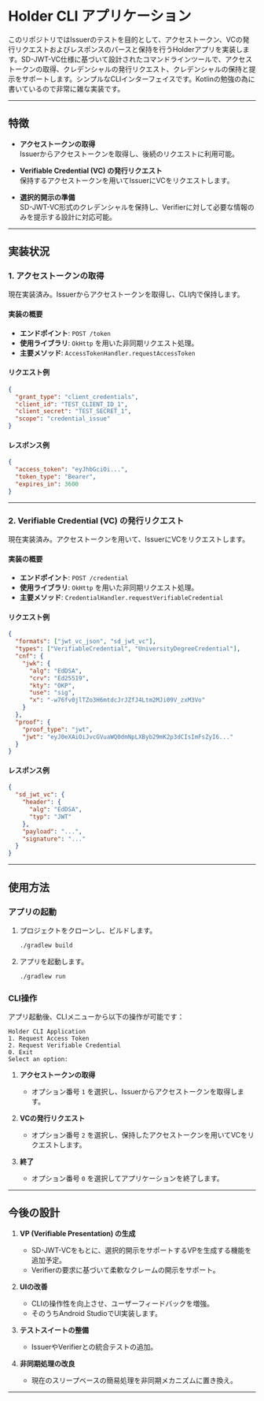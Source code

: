 # Holder CLI アプリケーション

このリポジトリではIssuerのテストを目的として、アクセストークン、VCの発行リクエストおよびレスポンスのパースと保持を行うHolderアプリを実装します。SD-JWT-VC仕様に基づいて設計されたコマンドラインツールで、アクセストークンの取得、クレデンシャルの発行リクエスト、クレデンシャルの保持と提示をサポートします。シンプルなCLIインターフェイスです。Kotlinの勉強の為に書いているので非常に雑な実装です。

---

## 特徴

- **アクセストークンの取得**  
  Issuerからアクセストークンを取得し、後続のリクエストに利用可能。

- **Verifiable Credential (VC) の発行リクエスト**  
  保持するアクセストークンを用いてIssuerにVCをリクエストします。

- **選択的開示の準備**  
  SD-JWT-VC形式のクレデンシャルを保持し、Verifierに対して必要な情報のみを提示する設計に対応可能。

---

## 実装状況

### **1. アクセストークンの取得**
現在実装済み。Issuerからアクセストークンを取得し、CLI内で保持します。

#### 実装の概要
- **エンドポイント**: `POST /token`
- **使用ライブラリ**: `OkHttp` を用いた非同期リクエスト処理。
- **主要メソッド**: `AccessTokenHandler.requestAccessToken`

#### リクエスト例
```json
{
  "grant_type": "client_credentials",
  "client_id": "TEST_CLIENT_ID_1",
  "client_secret": "TEST_SECRET_1",
  "scope": "credential_issue"
}
```

#### レスポンス例
```json
{
  "access_token": "eyJhbGciOi...",
  "token_type": "Bearer",
  "expires_in": 3600
}
```

---

### **2. Verifiable Credential (VC) の発行リクエスト**
現在実装済み。アクセストークンを用いて、IssuerにVCをリクエストします。

#### 実装の概要
- **エンドポイント**: `POST /credential`
- **使用ライブラリ**: `OkHttp` を用いた非同期リクエスト処理。
- **主要メソッド**: `CredentialHandler.requestVerifiableCredential`

#### リクエスト例
```json
{
  "formats": ["jwt_vc_json", "sd_jwt_vc"],
  "types": ["VerifiableCredential", "UniversityDegreeCredential"],
  "cnf": {
    "jwk": {
      "alg": "EdDSA",
      "crv": "Ed25519",
      "kty": "OKP",
      "use": "sig",
      "x": "-w76fv0jlTZo3H6mtdcJrJZfJ4Ltm2MJi09V_zxM3Vo"
    }
  },
  "proof": {
    "proof_type": "jwt",
    "jwt": "eyJ0eXAiOiJvcGVuaWQ0dmNpLXByb29mK2p3dCIsImFsZyI6..."
  }
}
```

#### レスポンス例
```json
{
  "sd_jwt_vc": {
    "header": {
      "alg": "EdDSA",
      "typ": "JWT"
    },
    "payload": "...",
    "signature": "..."
  }
}
```

---

## 使用方法

### **アプリの起動**
1. プロジェクトをクローンし、ビルドします。
   ```bash
   ./gradlew build
   ```
2. アプリを起動します。
   ```bash
   ./gradlew run
   ```

### **CLI操作**
アプリ起動後、CLIメニューから以下の操作が可能です：

```
Holder CLI Application
1. Request Access Token
2. Request Verifiable Credential
0. Exit
Select an option: 
```

1. **アクセストークンの取得**
   - オプション番号 `1` を選択し、Issuerからアクセストークンを取得します。

2. **VCの発行リクエスト**
   - オプション番号 `2` を選択し、保持したアクセストークンを用いてVCをリクエストします。

3. **終了**
   - オプション番号 `0` を選択してアプリケーションを終了します。

---

## 今後の設計

1. **VP (Verifiable Presentation) の生成**
   - SD-JWT-VCをもとに、選択的開示をサポートするVPを生成する機能を追加予定。
   - Verifierの要求に基づいて柔軟なクレームの開示をサポート。

2. **UIの改善**
   - CLIの操作性を向上させ、ユーザーフィードバックを増強。
   - そのうちAndroid StudioでUI実装します。

3. **テストスイートの整備**
   - IssuerやVerifierとの統合テストの追加。

4. **非同期処理の改良**
   - 現在のスリープベースの簡易処理を非同期メカニズムに置き換え。

---